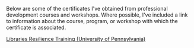 Below are some of the certificates I've obtained from professional development courses and workshops. Where possible, I've included a link to information about the course, program, or workshop with which the certificate is associated.


[Libraries Resilience Training (University of Pennsylvania)](https://ppc.sas.upenn.edu/services/penn-resilience-training)

